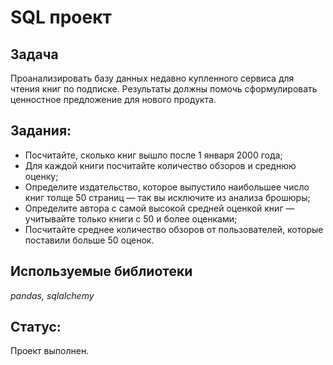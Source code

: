 # SQL проект

## Задача

Проанализировать базу данных недавно купленного сервиса для чтения книг по подписке. Результаты должны помочь сформулировать ценностное предложение для нового продукта.

## Задания:

- Посчитайте, сколько книг вышло после 1 января 2000 года;
- Для каждой книги посчитайте количество обзоров и среднюю оценку;
- Определите издательство, которое выпустило наибольшее число книг толще 50 страниц — так вы исключите из анализа брошюры;
- Определите автора с самой высокой средней оценкой книг — учитывайте только книги с 50 и более оценками;
- Посчитайте среднее количество обзоров от пользователей, которые поставили больше 50 оценок.


## Используемые библиотеки

*pandas, sqlalchemy*

## Статус:

Проект выполнен.
